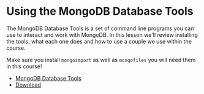 # Using the MongoDB Database Tools

The MongoDB Database Tools is a set of command line programs you can use to interact and work with MongoDB. In this lesson we'll review installing the tools, what each one does and how to use a couple we use within the course.

Make sure you install `mongoimport` as well as `mongofiles` you will need them in this course!

- [MongoDB Database Tools](https://docs.mongodb.com/database-tools/)
- [Download](https://www.mongodb.com/try/download/database-tools)